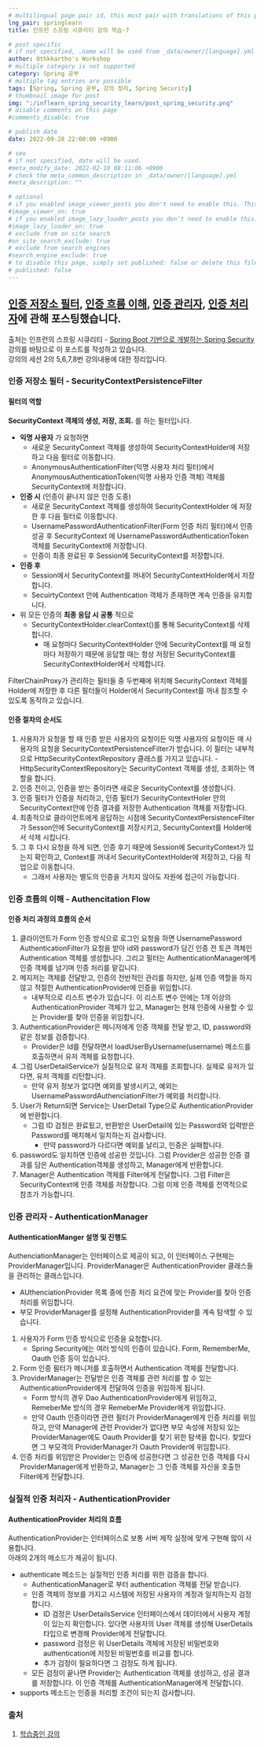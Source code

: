 ```yaml
---
# multilingual page pair id, this must pair with translations of this page. (This name must be unique)
lng_pair: springlearn
title: 인프런 스프링 시큐리티 강의 학습-7

# post specific
# if not specified, .name will be used from _data/owner/[language].yml
author: Othkkartho's Workshop
# multiple category is not supported
category: Spring 공부
# multiple tag entries are possible
tags: [Spring, Spring 공부, 강의 정리, Spring Security]
# thumbnail image for post
img: ":/inflearn_spring_security_learn/post_spring_security.png"
# disable comments on this page
#comments_disable: true

# publish date
date: 2022-09-28 22:00:00 +0900

# seo
# if not specified, date will be used.
#meta_modify_date: 2022-02-10 08:11:06 +0900
# check the meta_common_description in _data/owner/[language].yml
#meta_description: ""

# optional
# if you enabled image_viewer_posts you don't need to enable this. This is only if image_viewer_posts = false
#image_viewer_on: true
# if you enabled image_lazy_loader_posts you don't need to enable this. This is only if image_lazy_loader_posts = false
#image_lazy_loader_on: true
# exclude from on site search
#on_site_search_exclude: true
# exclude from search engines
#search_engine_exclude: true
# to disable this page, simply set published: false or delete this file
# published: false
---
```


<!-- outline-start -->

[인증 저장소 필터](#인증-저장소-필터---securitycontextpersistencefilter), [인증 흐름 이해](#인증-흐름의-이해---authencitation-flow), [인증 관리자](#인증-관리자---authenticationmanager), [인증 처리자](#실질적-인증-처리자---authenticationprovider)에 관해 포스팅했습니다.
----------------------------------------------------------------------------

출처는 인프런의 스프링 시큐리티 - [Spring Boot 기반으로 개발하는 Spring Security](https://www.inflearn.com/course/%EC%BD%94%EC%96%B4-%EC%8A%A4%ED%94%84%EB%A7%81-%EC%8B%9C%ED%81%90%EB%A6%AC%ED%8B%B0)강의를 바탕으로 이 포스트를 작성하고 있습니다.<br>
강의의 세션 2의 5,6,7,8번 강의내용에 대한 정리입니다.

<!-- outline-end -->

### 인증 저장소 필터 - SecurityContextPersistenceFilter
#### 필터의 역할
**SecurityContext 객체의 생성, 저장, 조회.** 를 하는 필터입니다.
- **익명 사용자** 가 요청하면
    - 새로운 SecurityContext 객체를 생성하여 SecurityContextHolder에 저장하고 다음 필터로 이동합니다.
    - AnonymousAuthenticationFilter(익명 사용자 처리 필터)에서 AnonymousAuthenticationToken(익명 사용자 인증 객체) 객체를 SecurityContext에 저장합니다.
- **인증 시** (인증이 끝나지 않은 인증 도중)
    - 새로운 SecurityContext 객체를 생성하여 SecurityContextHolder 에 저장한 후 다음 필터로 이동합니다.
    - UsernamePasswordAuthenticationFilter(Form 인증 처리 필터)에서 인증 성공 후 SecurityContext 에 UsernamePasswordAuthenticationToken 객체를 SecurityContext에 저장합니다.
    - 인증이 최종 완료된 후 Session에 SecurityContext를 저장합니다.
- **인증 후**
    - Session에서 SecurityContext를 꺼내어 SecurityContextHolder에서 저장합니다.
    - SecuirtyContext 안에 Authentication 객체가 존재하면 계속 인증을 유지합니다.
- 위 모든 인증의 **최종 응답 시 공통** 적으로
    - SecurityContextHolder.clearContext()를 통해 SecurityContext를 삭제합니다.
        - 매 요청마다 SecurityContextHolder 안에 SecurityContext를 매 요청마다 저장하기 때문에 응답할 때는 항상 저장된 SecurityContext를 SecurityContextHolder에서 삭제합니다.

FilterChainProxy가 관리하는 필터들 중 두번째에 위치해 SecurityContext 객체를 Holder에 저장한 후 다른 필터들이 Holder에서 SecurityContext를 꺼내 참조할 수 있도록 동작하고 있습니다.

#### 인증 절차의 순서도
1. 사용자가 요청을 할 때 인증 받은 사용자의 요청이든 익명 사용자의 요청이든 매 사용자의 요청을 SecurityContextPersistenceFilter가 받습니다. 이 필터는 내부적으로 HttpSecurityContextRepository 클래스를 가지고 있습니다.
    -HttpSecurityContextRepository는 SecurityContext 객체를 생성, 조회하는 역할을 합니다.
2. 인증 전이고, 인증을 받는 중이라면 새로운 SecurityContext를 생성합니다.
3. 인증 필터가 인증을 처리하고, 인증 필터가 SecurityContextHoler 안의 SecurityContext안에 인증 결과를 저장한 Authentication 객체를 저장합니다.
4. 최종적으로 클라이언트에게 응답하는 시점에 SecurityContextPersistenceFilter가 Sesson안에 SecurityContext를 저장시키고, SecurityContext를 Holder에서 삭제 시킵니다.
5. 그 후 다시 요청을 하게 되면, 인증 후기 때문에 Session에 SecurityContext가 있는지 확인하고, Context를 꺼내서 SecurityContextHolder에 저장하고, 다음 작업으로 이동합니다.
    - 그래서 사용자는 별도의 인증을 거치지 않아도 자원에 접근이 가능합니다.

### 인증 흐름의 이해 - Authencitation Flow
#### 인증 처리 과정의 흐름의 순서
1. 클라이언트가 Form 인증 방식으로 로그인 요청을 하면 UsernamePassword AuthenticationFilter가 요청을 받아 id와 password가 담긴 인증 전 토큰 객체인 Authentication 객체를 생성합니다. 그리고 필터는 AuthenticationManager에게 인증 객체를 넘기며 인증 처리를 맡깁니다.
2. 메지저는 객체를 전달받고, 인증의 전반적인 관리를 하지만, 실제 인증 역할을 하지 않고 적절한 AuthenticationProvider에 인증을 위임합니다.
    - 내부적으로 리스트 변수가 있습니다. 이 리스트 변수 안에는 1개 이상의 AuthenticationProvider 객체가 있고, Manager는 현재 인증에 사용할 수 있는 Provider를 찾아 인증을 위임합니다.
3. AuthenticationProvider은 메니저에게 인증 객체를 전달 받고, ID, password와 같은 정보를 검증합니다.
    - Provider은 Id를 전달하면서 loadUserByUsername(username) 메소드를 호출하면서 유저 객체를 요청합니다.
4. 그럼 UserDetailService가 실질적으로 유저 객체를 조회합니다. 실제로 유저가 있다면, 유저 객체를 리턴합니다.
    - 만약 유저 정보가 없다면 예외를 발생시키고, 예외는 UsernamePasswordAuthenciationFilter가 예외를 처리합니다.
5. User가 Return되면 Service는 UserDetail Type으로 AuthenticationProvider에 반환합니다.
    - 그럼 ID 검정은 완료됬고, 반환받은 UserDetail에 있는 Password와 입력받은 Password를 매치해서 일치하는지 검사합니다.
        - 만약 password가 다르다면 예외를 날리고, 인증은 실패합니다.
6. password도 일치하면 인증에 성공한 것입니다. 그럼 Provider은 성공한 인증 결과를 담은 Authentication객체를 생성하고, Manager에게 반환합니다.
7. Manager은 Authentication 객체를 Filter에게 전달합니다. 그럼 Filter은 SecurityContext에 인증 객체를 저장합니다.
그럼 이제 인증 객체를 전역적으로 참조가 가능합니다.

### 인증 관리자 - AuthenticationManager
#### AuthenticationManger 설명 및 진행도
AuthenciationManager는 인터페이스로 제공이 되고, 이 인터페이스 구현체는 ProviderManager입니다. ProviderManager은 AuthenticationProvider 클래스들을 관리하는 클래스입니다.
- AUthenciationProvider 목록 중에 인증 처리 요건에 맞는 Provider를 찾아 인증 처리를 위임합니다.
- 부모 ProviderManager를 설정해 AuthenticationProvider를 계속 탐색할 수 있습니다.
1. 사용자가 Form 인증 방식으로 인증을 요청합니다.
    - Spring Security에는 여러 방식의 인증이 있습니다. Form, RememberMe, Oauth 인증 등이 있습니다.
2. Form 인증 필터가 메니저를 호출하면서 Authentication 객체를 전달합니다.
3. ProviderManager는 전달받은 인증 객체를 관련 처리를 할 수 있는 AuthenticationProvider에게 전달하여 인증을 위임하게 됩니다.
    - Form 방식의 경우 Dao AuthenticationProvider에게 위임하고, RemeberMe 방식의 경우 RemeberMe Provider에게 위임합니다.
    - 만약 Oauth 인증이라면 관련 필터가 ProviderManager에게 인증 처리를 위임하고, 만약 Manager에 관련 Provider가 없다면 부모 속성에 저장되 있는 ProviderManager에도 Oauth Provider를 찾기 위한 탐색을 합니다. 찾았다면 그 부모격의 ProviderManager가 Oauth Provider에 위임합니다.
4. 인증 처리를 위임받은 Provider는 인증에 성공한다면 그 성공한 인증 객체를 다시 ProviderManager에게 반환하고, Manager는 그 인증 객체를 자신을 호출한 Filter에게 전달합니다.

### 실질적 인증 처리자 - AuthenticationProvider
#### AuthenticationProvider 처리의 흐름
AuthenticationProvider는 인터페이스로 보통 서버 제작 실정에 맞게 구현해 많이 사용합니다.<br>
아래의 2개의 메소드가 제공이 됩니다.
- authenticate 메소드는 실질적인 인증 처리를 위한 검증을 합니다.
    - AuthenticationManager로 부터 authentication 객체를 전달 받습니다.
    - 인증 객체의 정보를 가지고 시스템에 저장된 사용자의 계정과 일치하는지 검정합니다.
        - ID 검정은 UserDetailsService 인터페이스에서 데이터에서 사용자 계정이 있는지 확인합니다. 있다면 사용자의 User 객체를 생성해 UserDetails 타입으로 변경해 Provider에게 전달합니다.
        - password 검정은 위 UserDetails 객체에 저장된 비밀번호와 authentication에 저장된 비밀번호를 비교를 합니다.
        - 추가 검정이 필요하다면 그 검정도 하게 됩니다.
    - 모든 검정이 끝나면 Provider는 Authentication 객체를 생성하고, 성공 결과를 저장합니다. 이 인증 객체를 AuthenticationManager에게 전달합니다.
- supports 메소드는 인증을 처리할 조건이 되는지 검사합니다.

### 출처
1. [학습중인 강의](https://www.inflearn.com/course/%EC%BD%94%EC%96%B4-%EC%8A%A4%ED%94%84%EB%A7%81-%EC%8B%9C%ED%81%90%EB%A6%AC%ED%8B%B0)